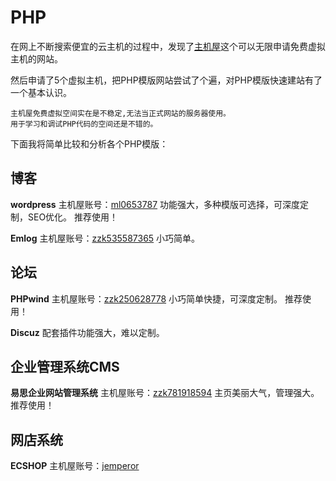 # PHP

在网上不断搜索便宜的云主机的过程中，发现了[主机屋](http://www.zhujiwu.com/)这个可以无限申请免费虚拟主机的网站。


然后申请了5个虚拟主机，把PHP模版网站尝试了个遍，对PHP模版快速建站有了一个基本认识。

```
主机屋免费虚拟空间实在是不稳定,无法当正式网站的服务器使用。
用于学习和调试PHP代码的空间还是不错的。
```

下面我将简单比较和分析各个PHP模版：


## 博客
**wordpress**
主机屋账号：[ml0653787](http://ftp391550.host569.zhujiwu.cn/) 
功能强大，多种模版可选择，可深度定制，SEO优化。
推荐使用！

**Emlog**
主机屋账号：[zzk535587365](http://ftp391951.host600.zhujiwu.cn/)
小巧简单。

## 论坛

**PHPwind** 
主机屋账号：[zzk250628778](http://ftp391946.host517.zhujiwu.cn/)
小巧简单快捷，可深度定制。
推荐使用！


**Discuz**
配套插件功能强大，难以定制。

## 企业管理系统CMS

**易思企业网站管理系统**
主机屋账号：[zzk781918594](http://ftp391916.host534.zhujiwu.cn/)
主页美丽大气，管理强大。
推荐使用！

## 网店系统
**ECSHOP**
主机屋账号：[jemperor](http://ftp391890.host608.zhujiwu.cn/)




